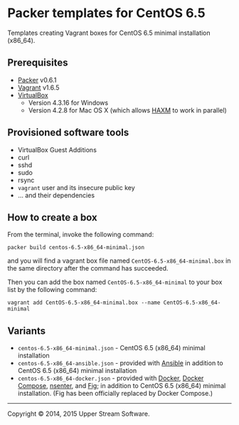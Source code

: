 # Packer templates for CentOS 6.5

Templates creating Vagrant boxes for CentOS 6.5 minimal installation (x86_64).

## Prerequisites

* [Packer] v0.6.1
* [Vagrant] v1.6.5
* [VirtualBox]
	* Version 4.3.16 for Windows
	* Version 4.2.8 for Mac OS X (which allows [HAXM] to work in parallel)

[Packer]: https://www.packer.io/ "Packer by HashiCorp"
[Vagrant]: https://www.vagrantup.com/ "Vagrant"
[VirtualBox]: https://www.virtualbox.org/ "Oracle VM VirtualBox"
[HAXM]: https://software.intel.com/en-us/android/articles/intel-hardware-accelerated-execution-manager
        "Intel&reg; Hardware Accelerated Execution Manager"

## Provisioned software tools

* VirtualBox Guest Additions
* curl
* sshd
* sudo
* rsync
* `vagrant` user and its insecure public key
* ... and their dependencies

## How to create a box

From the terminal, invoke the following command:

	packer build centos-6.5-x86_64-minimal.json

and you will find a vagrant box file named `CentOS-6.5-x86_64-minimal.box`
in the same directory after the command has succeeded.

Then you can add the box named `CentOS-6.5-x86_64-minimal` to your box list
by the following command:

	vagrant add CentOS-6.5-x86_64-minimal.box --name CentOS-6.5-x86_64-minimal

## Variants

* `centos-6.5-x86_64-minimal.json` - CentOS 6.5 (x86_64) minimal installation
* `centos-6.5-x86_64-ansible.json` - provided with [Ansible]
  in addition to CentOS 6.5 (x86_64) minimal installation
* `centos-6.5-x86_64-docker.json` - provided with [Docker], [Docker Compose], [nsenter], and [Fig];
  in addition to CentOS 6.5 (x86_64) minimal installation.
  (Fig has been officially replaced by Docker Compose.) 

[Ansible]: http://www.ansible.com/home "Ansible is Simple IT Automation"
[Docker]: https://www.docker.com/ "Docker - Build, Ship and Run Any App, Anywhere"
[Docker Compose]: https://docs.docker.com/compose/ "Docker Compose - Docker Documentation"
[Fig]: http://www.fig.sh/ "Fig | Fast, isolated development environments using Docker"
[nsenter]: https://github.com/jpetazzo/nsenter

- - -

Copyright &copy; 2014, 2015 Upper Stream Software.
